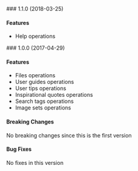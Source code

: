 <a name="1.1.0"></a> ### 1.1.0 (2018-03-25)

#### Features
* Help operations

<a name="1.0.0"></a> ### 1.0.0 (2017-04-29)

#### Features
* Files operations
* User guides operations
* User tips operations
* Inspirational quotes operations
* Search tags operations
* Image sets operations

#### Breaking Changes
No breaking changes since this is the first version

#### Bug Fixes
No fixes in this version

